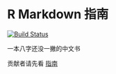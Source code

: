 # R Markdown 指南

[![Build Status](https://travis-ci.com/cosname/rmarkdown-guide.svg?branch=master)](https://travis-ci.com/cosname/rmarkdown-guide)

一本八字还没一撇的中文书

贡献者请先看 [指南](Start.md)
